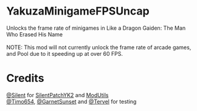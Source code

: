 # YakuzaMinigameFPSUncap
Unlocks the frame rate of minigames in Like a Dragon Gaiden: The Man Who Erased His Name\
\
NOTE: This mod will not currently unlock the frame rate of arcade games, and Pool due to it speeding up at over 60 FPS.

# Credits
[@Silent](https://github.com/CookiePLMonster) for [SilentPatchYK2](https://github.com/CookiePLMonster/SilentPatchYK2) and [ModUtils](https://github.com/CookiePLMonster/ModUtils)\
[@Timo654](https://github.com/Timo654), [@GarnetSunset](https://github.com/GarnetSunset) and [@Tervel](https://github.com/Tervel1337) for testing
